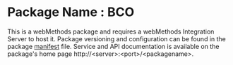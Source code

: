 # Package Name : BCO
This is a webMethods package and requires a webMethods Integration Server to host it. Package versioning and configuration can be found in the package [manifest](./BCO/manifest.v3) file. Service and API documentation is available on the package's home page http://&lt;server&gt;:&lt;port&gt;/&lt;packagename>.